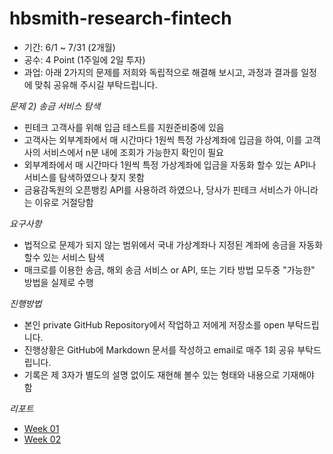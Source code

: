 # hbsmith-research-fintech

- 기간: 6/1 ~ 7/31 (2개월)
- 공수: 4 Point (1주일에 2일 투자)
- 과업: 아래 2가지의 문제를 저희와 독립적으로 해결해 보시고, 과정과 결과를 일정에 맞춰 공유해 주시길 부탁드립니다.

*문제 2) 송금 서비스 탐색*
- 핀테크 고객사를 위해 입금 테스트를 지원준비중에 있음
- 고객사는 외부계좌에서 매 시간마다 1원씩 특정 가상계좌에 입금을 하여, 이를 고객사의 서비스에서 n분 내에 조회가 가능한지 확인이 필요
- 외부계좌에서 매 시간마다 1원씩 특정 가상계좌에 입금을 자동화 할수 있는 API나 서비스를 탐색하였으나 찾지 못함
- 금융감독원의 오픈뱅킹 API를 사용하려 하였으나, 당사가 핀테크 서비스가 아니라는 이유로 거절당함

*요구사항*
- 법적으로 문제가 되지 않는 범위에서 국내 가상계좌나 지정된 계좌에 송금을 자동화 할수 있는 서비스 탐색
- 매크로를 이용한 송금, 해외 송금 서비스 or API, 또는 기타 방법 모두중 "가능한" 방법을 실제로 수행

*진행방법*
- 본인 private GitHub Repository에서 작업하고 저에게 저장소를 open 부탁드립니다.
- 진행상황은 GitHub에 Markdown 문서를 작성하고 email로 매주 1회 공유 부탁드립니다.
- 기록은 제 3자가 별도의 설명 없이도 재현해 볼수 있는 형태와 내용으로 기재해야 함

*리포트*
- [Week 01](./reports/week01.md)
- [Week 02](./reports/week02.md)
